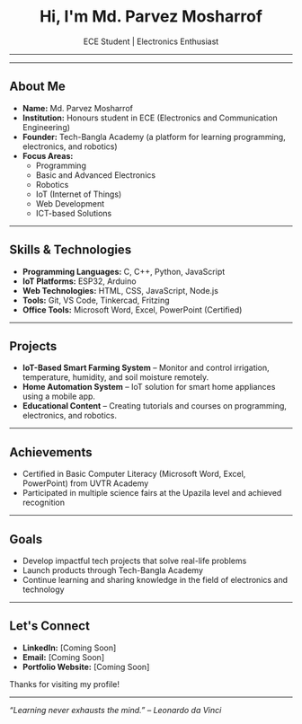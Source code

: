 <h1 align="center">Hi, I'm Md. Parvez Mosharrof</h1>
<p align="center">
  ECE Student | Electronics Enthusiast 
</p>

---


---

## About Me

- **Name:** Md. Parvez Mosharrof
- **Institution:** Honours student in ECE (Electronics and Communication Engineering)
- **Founder:** Tech-Bangla Academy (a platform for learning programming, electronics, and robotics)
- **Focus Areas:**
  - Programming
  - Basic and Advanced Electronics
  - Robotics
  - IoT (Internet of Things)
  - Web Development
  - ICT-based Solutions

---

## Skills & Technologies

- **Programming Languages:** C, C++, Python, JavaScript
- **IoT Platforms:** ESP32, Arduino
- **Web Technologies:** HTML, CSS, JavaScript, Node.js
- **Tools:** Git, VS Code, Tinkercad, Fritzing
- **Office Tools:** Microsoft Word, Excel, PowerPoint (Certified)

---

## Projects

- **IoT-Based Smart Farming System** – Monitor and control irrigation, temperature, humidity, and soil moisture remotely.
- **Home Automation System** – IoT solution for smart home appliances using a mobile app.
- **Educational Content** – Creating tutorials and courses on programming, electronics, and robotics.

---

## Achievements

- Certified in Basic Computer Literacy (Microsoft Word, Excel, PowerPoint) from UVTR Academy
- Participated in multiple science fairs at the Upazila level and achieved recognition

---

## Goals

- Develop impactful tech projects that solve real-life problems
- Launch products through Tech-Bangla Academy
- Continue learning and sharing knowledge in the field of electronics and technology

---

## Let's Connect

- **LinkedIn:** [Coming Soon]
- **Email:** [Coming Soon]
- **Portfolio Website:** [Coming Soon]

Thanks for visiting my profile!

---

*“Learning never exhausts the mind.” – Leonardo da Vinci*
